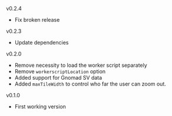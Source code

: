 v0.2.4

- Fix broken release

v0.2.3

- Update dependencies

v0.2.0

- Remove necessity to load the worker script separately
- Remove `workerscriptLocation` option
- Added support for Gnomad SV data
- Added `maxTileWidth` to control who far the user can zoom out.

v0.1.0

- First working version
